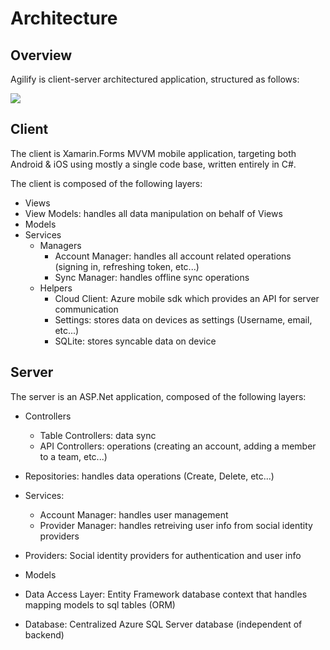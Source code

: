 # Architecture

## Overview

Agilify is client-server architectured application, structured as follows:

![](Architecture.jpeg)

## Client

The client is Xamarin.Forms MVVM mobile application, targeting both Android & iOS using mostly a single code base, written entirely in C#.

The client is composed of the following layers:

*   Views
*   View Models: handles all data manipulation on behalf of Views
*   Models
*   Services
    *   Managers
        *   Account Manager: handles all account related operations (signing in, refreshing token, etc...)
        *   Sync Manager: handles offline sync operations
    *   Helpers
        *   Cloud Client: Azure mobile sdk which provides an API for server communication
        *   Settings: stores data on devices as settings (Username, email, etc...)
        *   SQLite: stores syncable data on device

## Server

The server is an ASP.Net application, composed of the following layers:

*   Controllers
    *   Table Controllers: data sync
    *   API Controllers: operations (creating an account, adding a member to a team, etc...)
*   Repositories: handles data operations (Create, Delete, etc...)
*   Services:
    *   Account Manager: handles user management
    *   Provider Manager: handles retreiving user info from social identity providers
*   Providers: Social identity providers for authentication and user info

*   Models

*   Data Access Layer: Entity Framework database context that handles mapping models to sql tables (ORM)

*   Database: Centralized Azure SQL Server database (independent of backend)